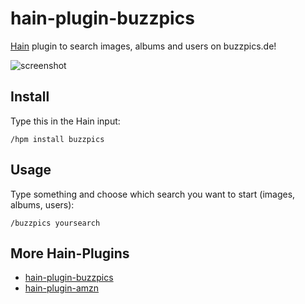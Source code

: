 # hain-plugin-buzzpics
[Hain](https://github.com/appetizermonster/hain) plugin to search images, albums and users on buzzpics.de!

![screenshot](screenshot.png)

## Install

Type this in the Hain input:
```
/hpm install buzzpics
```

## Usage

Type something and choose which search you want to start (images, albums, users):
```
/buzzpics yoursearch
```

## More Hain-Plugins

* [hain-plugin-buzzpics](https://github.com/TheBuzzDee/hain-plugin-buzzpics) 
* [hain-plugin-amzn](https://github.com/TheBuzzDee/hain-plugin-amzn/) 

